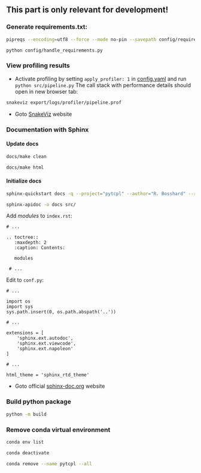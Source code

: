 ## This part is only relevant for development!
### Generate requirements.txt:
```bash
pipreqs --encoding=utf8 --force --mode no-pin --savepath config/requirements.txt
```
```bash
python config/handle_requirements.py
```


### View profiling results
- Activate profiling by setting `apply_profiler: 1` in [config.yaml](config/config.yaml) and run `python src/pipeline.py`
The call stack with performance details should open in new browser tab:
```bash
snakeviz export/logs/profiler/pipeline.prof
```
- Goto [SnakeViz](https://jiffyclub.github.io/snakeviz/) website


### Documentation with Sphinx
#### Update docs
```bash
docs/make clean
```
```bash
docs/make html
```

#### Initialize docs
```bash
sphinx-quickstart docs -q --project="pytcpl" --author="R. Bosshard" --release="0.1"
```
```bash
sphinx-apidoc -o docs src/
```
Add _modules_ to `index.rst`:
```
# ...

.. toctree::
   :maxdepth: 2
   :caption: Contents:

   modules
   
 # ...
```

Edit to `conf.py`:
```
# ...

import os
import sys
sys.path.insert(0, os.path.abspath('..'))

# ...

extensions = [
    'sphinx.ext.autodoc',
    'sphinx.ext.viewcode',
    'sphinx.ext.napoleon'
]

# ...

html_theme = 'sphinx_rtd_theme'
```

- Goto official [sphinx-doc.org](https://www.sphinx-doc.org) website


### Build python package
```bash
python -m build
```


### Remove conda virtual environment
```bash
conda env list
```
```bash
conda deactivate
```
```bash
conda remove --name pytcpl --all
```
